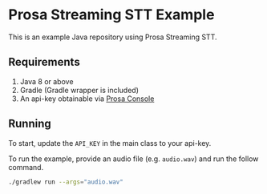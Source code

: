 # Prosa Streaming STT Example

This is an example Java repository using Prosa Streaming STT.

## Requirements

1. Java 8 or above
2. Gradle (Gradle wrapper is included)
3. An api-key obtainable via [Prosa Console](https://console2.prosa.ai/)

## Running

To start, update the `API_KEY` in the main class to your api-key.

To run the example, provide an audio file (e.g. `audio.wav`) and run the follow command.
```bash
./gradlew run --args="audio.wav"
```
